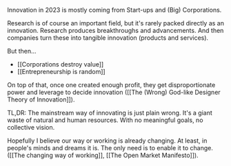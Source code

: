 
Innovation in 2023 is mostly coming from Start-ups and (Big) Corporations.

Research is of course an important field, but it's rarely packed directly as an innovation.
Research produces breakthroughs and advancements.
And then companies turn these into tangible innovation (products and services).

But then... 

- [[Corporations destroy value]]
- [[Entrepreneurship is random]]

On top of that, once one created enough profit, they get disproportionate power and leverage to decide innovation ([[The (Wrong) God-like Designer Theory of Innovation]]). 

TL,DR: The mainstream way of innovating is just plain wrong.
It's a giant waste of natural and human resources.
With no meaningful goals, no collective vision.

Hopefully I believe our way or working is already changing.
At least, in people's minds and dreams it is.
The only need is to enable it to change.
([[The changing way of working]], [[The Open Market Manifesto]]). 
